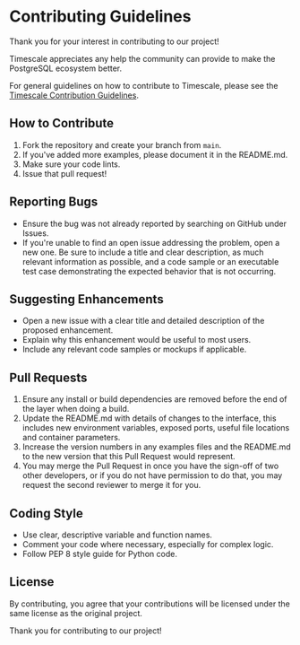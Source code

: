 # Contributing Guidelines

Thank you for your interest in contributing to our project!

Timescale appreciates any help the community can provide to make the PostgreSQL ecosystem better.

For general guidelines on how to contribute to Timescale, please see the [Timescale Contribution Guidelines](https://docs.timescale.com/about/latest/contribute-to-timescale/#contributing-to-timescale).


## How to Contribute

1. Fork the repository and create your branch from `main`.
2. If you've added more examples, please document it in the README.md.
3. Make sure your code lints.
4. Issue that pull request!

## Reporting Bugs

- Ensure the bug was not already reported by searching on GitHub under Issues.
- If you're unable to find an open issue addressing the problem, open a new one. Be sure to include a title and clear description, as much relevant information as possible, and a code sample or an executable test case demonstrating the expected behavior that is not occurring.

## Suggesting Enhancements

- Open a new issue with a clear title and detailed description of the proposed enhancement.
- Explain why this enhancement would be useful to most users.
- Include any relevant code samples or mockups if applicable.

## Pull Requests

1. Ensure any install or build dependencies are removed before the end of the layer when doing a build.
2. Update the README.md with details of changes to the interface, this includes new environment variables, exposed ports, useful file locations and container parameters.
3. Increase the version numbers in any examples files and the README.md to the new version that this Pull Request would represent.
4. You may merge the Pull Request in once you have the sign-off of two other developers, or if you do not have permission to do that, you may request the second reviewer to merge it for you.

## Coding Style

- Use clear, descriptive variable and function names.
- Comment your code where necessary, especially for complex logic.
- Follow PEP 8 style guide for Python code.

## License

By contributing, you agree that your contributions will be licensed under the same license as the original project.

Thank you for contributing to our project!
